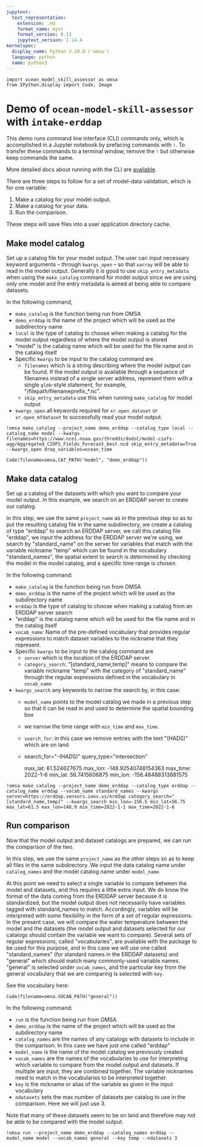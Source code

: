 ```yaml
---
jupytext:
  text_representation:
    extension: .md
    format_name: myst
    format_version: 0.13
    jupytext_version: 1.14.4
kernelspec:
  display_name: Python 3.10.8 ('omsa')
  language: python
  name: python3
---
```


```{code-cell} ipython3
import ocean_model_skill_assessor as omsa
from IPython.display import Code, Image
```

# Demo of `ocean-model-skill-assessor` with `intake-erddap`

This demo runs command line interface (CLI) commands only, which is accomplished in a Jupyter notebook by prefacing commands with `!`. To transfer these commands to a terminal window, remove the `!` but otherwise keep commands the same.

More detailed docs about running with the CLI are [available](https://ocean-model-skill-assessor.readthedocs.io/en/latest/cli.html).

There are three steps to follow for a set of model-data validation, which is for one variable:
1. Make a catalog for your model output.
2. Make a catalog for your data.
3. Run the comparison.

These steps will save files into a user application directory cache.

## Make model catalog

Set up a catalog file for your model output. The user can input necessary keyword arguments – through `kwargs_open` – so that `xarray` will be able to read in the model output. Generally it is good to use `skip_entry_metadata` when using the `make_catalog` command for model output since we are using only one model and the entry metadata is aimed at being able to compare datasets.

In the following command,
* `make_catalog` is the function being run from OMSA
* `demo_erddap` is the name of the project which will be used as the subdirectory name
* `local` is the type of catalog to choose when making a catalog for the model output regardless of where the model output is stored
* "model" is the catalog name which will be used for the file name and in the catalog itself
* Specific `kwargs` to be input to the catalog command are
  * `filenames` which is a string describing where the model output can be found. If the model output is available through a sequence of filenames instead of a single server address, represent them with a single `glob`-style statement, for example, "/filepath/filenameprefix_*.nc".
  * `skip_entry_metadata` use this when running `make_catalog` for model output
* `kwargs_open` all keywords required for `xr.open_dataset` or `xr.open_mfdataset` to successfully read your model output.

```{code-cell} ipython3
!omsa make_catalog --project_name demo_erddap --catalog_type local --catalog_name model --kwargs filenames=https://www.ncei.noaa.gov/thredds/dodsC/model-ciofs-agg/Aggregated_CIOFS_Fields_Forecast_best.ncd skip_entry_metadata=True  --kwargs_open drop_variables=ocean_time
```

```{code-cell} ipython3
Code(filename=omsa.CAT_PATH("model", "demo_erddap"))
```

## Make data catalog

Set up a catalog of the datasets with which you want to compare your model output. In this example, we search on an ERDDAP server to create our catalog.

In this step, we use the same `project_name` as in the previous step so as to put the resulting catalog file in the same subdirectory, we create a catalog of type "erddap" to search an ERDDAP server, we call this catalog file "erddap", we input the address for the ERDDAP server we're using, we search by "standard_name" on the server for variables that match with the variable nickname "temp" which can be found in the vocabulary "standard_names", the spatial extent to search is determined by checking the model in the model catalog, and a specific time range is chosen.

In the following command:
* `make_catalog` is the function being run from OMSA
* `demo_erddap` is the name of the project which will be used as the subdirectory name
* `erddap` is the type of catalog to choose when making a catalog from an ERDDAP server search
* "erddap" is the catalog name which will be used for the file name and in the catalog itself
* `vocab_name`: Name of the pre-defined vocabulary that provides regular expressions to match dataset variables to the nickname that they represent.
* Specific `kwargs` to be input to the catalog command are
  * `server` which is the location of the ERDDAP server.
  * `category_search`: "[standard_name,temp]" means to compare the variable nickname "temp" with the category of "standard_name" through the regular expressions defined in the vocabulary in `vocab_name`
* `kwargs_search` any keywords to narrow the search by, in this case:
  * `model_name` points to the model catalog we made in a previous step so that it can be read in and used to determine the spatial bounding box
  * we narrow the time range with `min_time` and `max_time`.
  * `search_for`: in this case we remove entries with the text "(HADS)" which are on land
  * search_for="-(HADS)" query_type="intersection"


    max_lat: 61.524627675
    max_lon: -148.92540748154363
    max_time: 2022-1-6
    min_lat: 56.7415606875
    min_lon: -156.48488313881575

```{code-cell} ipython3
!omsa make_catalog --project_name demo_erddap --catalog_type erddap --catalog_name erddap --vocab_name standard_names --kwargs server=https://erddap.sensors.ioos.us/erddap category_search="[standard_name,temp]" --kwargs_search min_lon=-156.5 min_lat=56.75 max_lat=61.5 max_lon=148.9 min_time=2022-1-1 max_time=2022-1-6
```

## Run comparison

Now that the model output and dataset catalogs are prepared, we can run the comparison of the two.

In this step, we use the same `project_name` as the other steps so as to keep all files in the same subdirectory. We input the data catalog name under `catalog_names` and the model catalog name under `model_name`.

At this point we need to select a single variable to compare between the model and datasets, and this requires a little extra input. We do know the format of the data coming from the ERDDAP server because it is standardized, but the model output does not necessarily have variables tagged with standard_names to match. Accordingly, variables will be interpreted with some flexibility in the form of a set of regular expressions. In the present case, we will compare the water temperature between the model and the datasets (the model output and datasets selected for our catalogs should contain the variable we want to compare). Several sets of regular expressions, called "vocabularies", are available with the package to be used for this purpose, and in this case we will use one called "standard_names" (for standard names in the ERDDAP datasets) and "general" which should match many commonly-used variable names. "general" is selected under `vocab_names`, and the particular key from the general vocabulary that we are comparing is selected with `key`.

See the vocabulary here:

```{code-cell} ipython3
Code(filename=omsa.VOCAB_PATH("general"))
```

In the following command:
* `run` is the function being run from OMSA
* `demo_erddap` is the name of the project which will be used as the subdirectory name
* `catalog_names` are the names of any catalogs with datasets to include in the comparison. In this case we have just one called "erddap"
* `model_name` is the name of the model catalog we previously created
* `vocab_names` are the names of the vocabularies to use for interpreting which variable to compare from the model output and datasets. If multiple are input, they are combined together. The variable nicknames need to match in the vocabularies to be interpreted together.
* `key` is the nickname or alias of the variable as given in the input vocabulary
* `ndatasets` sets the max number of datasets per catalog to use in the comparison. Here we will just use 3.

Note that many of these datasets seem to be on land and therefore may not be able to be compared with the model output.

```{code-cell} ipython3
!omsa run --project_name demo_erddap --catalog_names erddap --model_name model --vocab_names general --key temp --ndatasets 3
```
